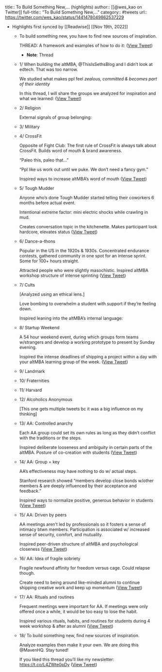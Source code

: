 title:: To Build Something New,... (highlights)
author:: [[@wes_kao on Twitter]]
full-title:: "To Build Something New,..."
category:: #tweets
url:: https://twitter.com/wes_kao/status/1441478049862537229

- Highlights first synced by [[Readwise]] [[Nov 19th, 2022]]
	- To build something new, you have to find new sources of inspiration.
	  
	  THREAD: A framework and examples of how to do it: ([View Tweet](https://twitter.com/wes_kao/status/1441478049862537229))
		- **Note**: Thread
	- 1/ When building the altMBA, @ThisIsSethsBlog and I didn’t look at edtech. That was too narrow.
	  
	  We studied what makes ppl feel *zealous, committed & becomes part of their identity*
	  
	  In this thread, I will share the groups we analyzed for inspiration and what we learned: ([View Tweet](https://twitter.com/wes_kao/status/1441478052014399490))
	- 2/ Religion
	  
	  External signals of group belonging:
	- 3/ Military
	- 4/ CrossFit
	  
	  Opposite of Fight Club: The first rule of CrossFit is always talk about CrossFit. Builds word of mouth & brand awareness.
	  
	  “Paleo this, paleo that...”
	  
	  “Ppl like us work out until we puke. We don’t need a fancy gym.”
	  
	  Inspired ways to increase altMBA’s word of mouth ([View Tweet](https://twitter.com/wes_kao/status/1441478058519801856))
	- 5/ Tough Mudder
	  
	  Anyone who’s done Tough Mudder started telling their coworkers 6 months before actual event.
	  
	  Intentional extreme factor: mini electric shocks while crawling in mud.
	  
	  Creates conversation topic in the kitchenette. Makes participant look hardcore, elevates status ([View Tweet](https://twitter.com/wes_kao/status/1441478060792975364))
	- 6/ Dance-a-thons
	  
	  Popular in the US in the 1920s & 1930s. Concentrated endurance contests, gathered community in one spot for an intense sprint. Some for 100+ hours straight.
	  
	  Attracted people who were slightly masochistic. Inspired altMBA workshop structure of intense sprinting ([View Tweet](https://twitter.com/wes_kao/status/1441478063464669187))
	- 7/ Cults
	  
	  [Analyzed using an ethical lens.]
	  
	  Love bombing to overwhelm a student with support if they’re feeling down.
	  
	  Inspired leaning into the altMBA’s internal language:
	- 8/ Startup Weekend
	  
	  A 54 hour weekend event, during which groups form teams w/strangers and develop a working prototype to present by Sunday evening.
	  
	  Inspired the intense deadlines of shipping a project within a day with your altMBA learning group of the week. ([View Tweet](https://twitter.com/wes_kao/status/1441478073287942149))
	- 9/ Landmark
	- 10/ Fraternities
	- 11/ Harvard
	- 12/ Alcoholics Anonymous
	  
	  [This one gets multiple tweets bc it was a big influence on my thinking]
	- 13/ AA: Controlled anarchy
	  
	  Each AA group could set its own rules as long as they didn’t conflict with the traditions or the steps.
	  
	  Inspired deliberate looseness and ambiguity in certain parts of the altMBA. Posture of co-creation with students ([View Tweet](https://twitter.com/wes_kao/status/1441478083916275713))
	- 14/ AA: Group = key
	  
	  AA’s effectiveness may have nothing to do w/ actual steps.
	  
	  Stanford research showed “members develop close bonds w/other members & are deeply influenced by their acceptance and feedback.”
	  
	  Inspired ways to normalize positive, generous behavior in students ([View Tweet](https://twitter.com/wes_kao/status/1441478085921046531))
	- 15/ AA: Driven by peers
	  
	  AA meetings aren’t led by professionals so it fosters a sense of intimacy btwn members. Participation is associated w/ increased sense of security, comfort, and mutuality.
	  
	  Inspired peer-driven structure of altMBA and psychological closeness ([View Tweet](https://twitter.com/wes_kao/status/1441478087988940805))
	- 16/ AA: Idea of fragile sobriety
	  
	  Fragile newfound affinity for freedom versus cage. Could relapse though.
	  
	  Create need to being around like-minded alumni to continue shipping creative work and keep up momentum ([View Tweet](https://twitter.com/wes_kao/status/1441478092988379136))
	- 17/ AA: Rituals and routines
	  
	  Frequent meetings were important for AA. If meetings were only offered once a while, it would be too easy to lose the habit.
	  
	  Inspired various rituals, habits, and routines for students during 4 week workshop & after as alumni ([View Tweet](https://twitter.com/wes_kao/status/1441478095110868992))
	- 18/ To build something new, find new sources of inspiration.
	  
	  Analyze examples then make it your own. We are doing this @MavenHQ. Stay tuned!
	  
	  If you liked this thread you’ll like my newsletter: https://t.co/L4ZWte0pDy ([View Tweet](https://twitter.com/wes_kao/status/1441478097316954115))